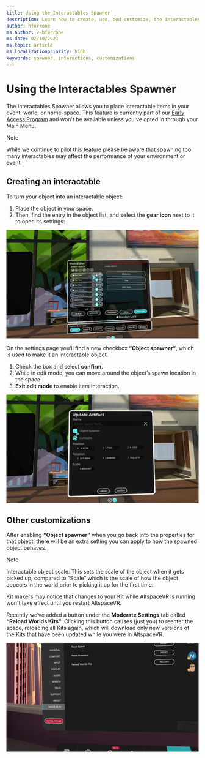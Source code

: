 ```yaml
---
title: Using the Interactables Spawner
description: Learn how to create, use, and customize, the interactables spawner in AltspaceVR.
author: hferrone
ms.author: v-hferrone
ms.date: 02/10/2021
ms.topic: article
ms.localizationpriority: high
keywords: spawner, interactions, customizations
---
```


# Using the Interactables Spawner

The Interactables Spawner allows you to place interactable items in your event, world, or home-space. This feature is currently part of our [Early Access Program](../world-building/early-access.md) and won't be available unless you've opted in through your Main Menu.

> [!NOTE]
> While we continue to pilot this feature please be aware that spawning too many interactables may affect the performance of your environment or event. 

## Creating an interactable

To turn your object into an interactable object:

1. Place the object in your space.
2. Then, find the entry in the object list, and select the **gear icon** next to it to open its settings:

![World editor open with object list highlighted](images/interactables-spawner-img-01.png)

On the settings page you’ll find a new checkbox **“Object spawner“**, which is used to make it an interactable object.

1. Check the box and select **confirm**.
2. While in edit mode, you can move around the object’s spawn location in the space.
3. **Exit edit mode** to enable item interaction.

![Update artifact window open in the AltspaceVR app](images/interactables-spawner-img-02.png)

## Other customizations

After enabling **“Object spawner”** when you go back into the properties for that object, there will be an extra setting you can apply to how the spawned object behaves.

> [!NOTE]
> Interactable object scale: This sets the scale of the object when it gets picked up, compared to “Scale” which is the scale of how the object appears in the world prior to picking it up for the first time.

Kit makers may notice that changes to your Kit while AltspaceVR is running won't take effect until you restart AltspaceVR.

Recently we’ve added a button under the **Moderate Settings** tab called **“Reload Worlds Kits“**. Clicking this button causes (just you) to reenter the space, reloading all Kits again, which will download only new versions of the Kits that have been updated while you were in AltspaceVR.

![Moderate settings panel open in the AltspaceVR app](images/interactables-spawner-img-03.png)